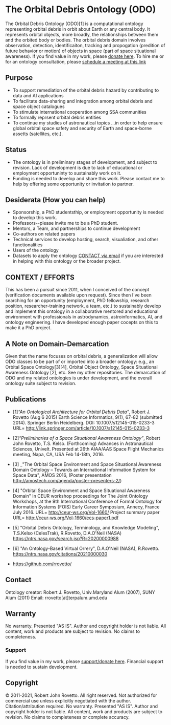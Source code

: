 # The Orbital Debris Ontology (ODO)
The Orbital Debris Ontology (ODO)[1] is a computational ontology representing orbital debris in orbit about Earth or any central body.  It represents orbital objects, more broadly, the relationships between them and the orbited body or bodies. The orbital debris domain involves observation, detection, identificaiton, tracking and propogation (predition of future behavior or motion) of objects in space (part of space situational awareness). If you find value in my work, please [donate here](https://gogetfunding.com/creating-meaning-full-space-terminologies-knowledge-models-for-space-safety/). To hire me or for an ontology consultation, please [schedule a meeting at this link](https://tinyurl.com/yas7trzy)

## Purpose
* To support remediation of the orbital debris hazard by contributing to data and AI applications
* To facilitate data-sharing and integration among orbital debris and space object catalogues
* To stimulate international cooperation among SSA communities
* To formally reprsent orbital debris entities
* To continue my studies of astronautical topics
...in order to help ensure global orbital space safety and security of Earth and space-borne assetts (satellites, etc.).

## Status
* The ontology is in preliminary stages of development, and subject to revision. Lack of development is due to lack of educational or employment opportuninty to sustainably work on it. 
* Funding is needed to develop and share this work. 
Please contact me to help by offering some opportunity or invitation to partner. 

## Desiderata (How you can help)
* Sponsorship, a PhD studentsthip, or employment opportunity is needed to develop this work.
* Professors--please invite me to be a PhD student. 
* Mentors, a Team, and partnerships to continue development
* Co-authors on related papers
* Technical services to develop hosting, search, visualiation, and other functionalities
* Users of the ontology
* Datasets to apply the ontology
[CONTACT via email](mailto:rrovetto@terpalum.umd.edu) if you are interested in helping with this ontology or the broader project. 

## CONTEXT / EFFORTS 
This has been a pursuit since 2011, when I conceived of the concept (verification documents available upon request). Since then I've been searching for an opportunity (employment, PhD fellowship, research position, researcher-training network, a team, etc.) to sustainably develop and implement this ontology in a collaborative mentored and educational environment with professionals in astrodynamics, astroinformatics, AI, and ontology engineering. I have developed enough paper cocepts on this to make it a PhD project.

## A Note on Domain-Demarcation
Given that the name focuses on orbital debris, a generalization will allow ODO classes to be part of or imported into a broader ontology: e.g., an Orbital Space Ontology[3][4], Orbital Object Ontology, Space Situational Awareness Ontology [2], etc. See my other repositories. The demarcation of ODO and my related ontologies is under development, and the overall ontology suite subject to revision.

## Publications
* [1]_“An Ontological Architecture for Orbital Debris Data”_, Robert J. Rovetto (Aug 6 2015) Earth Science Informatics, 9(1), 67-82 (submitted 2014). Springer Berlin Heidelberg. DOI: 10.1007/s12145-015-0233-3 
URL= http://link.springer.com/article/10.1007/s12145-015-0233-3

* [2]_“Preliminaries of a Space Situational Awareness Ontology”_, Robert John Rovetto, T.S. Kelso. (Forthcoming) Advances in Astronautical Sciences, Univelt. Presented at 26th AIAA/AAS Space Flight Mechanics meeting, Napa, CA, USA Feb 14-18th, 2016.

* [3] _"The Orbital Space Environment and Space Situational Awareness Domain Ontology – Towards an International Information System for Space Data", AMOS 2016, (Poster presentation http://amostech.com/agenda/poster-presenters-2/)

* [4] "Orbital Space Environment and Space Situational Awareness Domain" In CEUR workshop proceedings for The Joint Ontology Workshops, at the 9th International Conference of Formal Ontology for Information Systems (FOIS) Early Career Symposium, Annecy, France July 2016. URL= http://ceur-ws.org/Vol-1660/ Project summary paper URL= http://ceur-ws.org/Vol-1660/ecs-paper1.pdf 

* [5] "Orbital Debris Ontology, Terminology, and Knowledge Modeling", T.S.Kelso (CelesTrak), R.Rovetto, D.A.O'Neil (NASA) https://ntrs.nasa.gov/search.jsp?R=20200000988

* [6] "An Ontology-Based Virtual Orrery", D.A.O'Neil (NASA), R.Rovetto. https://ntrs.nasa.gov/citations/20210000030

* https://github.com/rrovetto/

## Contact
Ontology creator: Robert J. Rovetto, Univ.Maryland Alum (2007), SUNY Alum (2011)
Email: rrovetto[at]terpalum.umd.edu

## Warranty
No warranty. Presented "AS IS". Author and copyright holder is not liable.
All content, work and products are subject to revision. No claims to completeness. 

### Support
If you find value in my work, please [support/donate here](https://gogetfunding.com/knowledge-organization-services-ontology-terminology-metadata-concept-analysis/). Financial support is needed to sustain development.
## Copyright
© 2011-2021, Robert John Rovetto. All right reserved.
Not authorized for commercial use unless explicitly negotiated with the author. Citation/attribution required.
No warranty. Presented "AS IS". Author and copyright holder is not liable. All content, work and products are subject to revision. No claims to completeness or complete accuracy.
